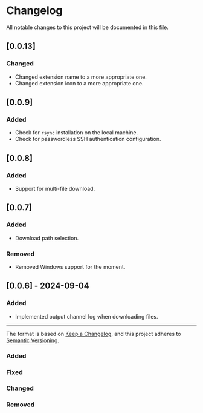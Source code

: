 # Changelog

All notable changes to this project will be documented in this file.

## [0.0.13]
### Changed
- Changed extension name to a more appropriate one.
- Changed extension icon to a more appropriate one.

## [0.0.9]
### Added
- Check for `rsync` installation on the local machine.
- Check for passwordless SSH authentication configuration.

## [0.0.8]
### Added
- Support for multi-file download.

## [0.0.7]
### Added
- Download path selection.
### Removed
- Removed Windows support for the moment.

## [0.0.6] - 2024-09-04
### Added
- Implemented output channel log when downloading files.


---
The format is based on [Keep a Changelog](https://keepachangelog.com/en/1.1.0/),
and this project adheres to [Semantic Versioning](https://semver.org/spec/v2.0.0.html).
### Added
### Fixed
### Changed
### Removed
